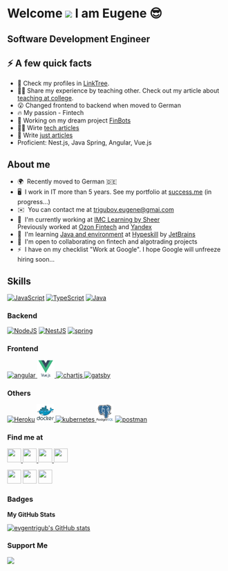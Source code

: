 Welcome ![](https://user-images.githubusercontent.com/18350557/176309783-0785949b-9127-417c-8b55-ab5a4333674e.gif) I am Eugene 😎
=======================================================================================================================================

Software Development Engineer
---------------------------------------------------------

## ⚡ A few quick facts
* 🤝 Check my profiles in [LinkTree](https://linktr.ee/evgentrigub).
* 👨‍🏫 Share my experience by teaching other.
Check out my article about [teaching at college](https://journal.tinkoff.ru/it-teacher/).
* 😮 Changed frontend to backend when moved to German
* 🔥 My passion - Fintech
* 💸 Working on my dream project [FinBots](https://finbots-landing-production.up.railway.app)
* 👨‍💻 Wirte [tech articles](https://habr.com/ru/users/evgentrigub/posts/)
* 📔 Write [just articles](https://journal.tinkoff.ru/user92377/) 
* Proficient: Nest.js, Java Spring, Angular, Vue.js

## About me
* 🌍  Recently moved to German 🇩🇪
* 🖥️  I work in IT more than 5 years. See my portfolio at [success.me](http://success.me) (in progress...)
* ✉️  You can contact me at [trigubov.eugene@gmai.com](mailto:trigubov.eugene@gmai.com)
* 🚀  I'm currently working at [IMC Learning by Sheer](http://www.im-c.com/) \
  Previously worked at [Ozon Fintech](https://www.linkedin.com/company/llc-internet-solutions-ozon-ru-/) and [Yandex](https://www.linkedin.com/company/yandex/)
* 🧠  I'm learning [Java and environment](https://hyperskill.org/profile/601651) at [Hypeskill](https://hi.hyperskill.org/how-we-teach) by [JetBrains](https://www.jetbrains.com)
* 🤝  I'm open to collaborating on fintech and algotrading projects
* ⚡  I have on my checklist "Work at Google". I hope Google will unfreeze hiring soon...

## Skills
<p align="left">
  <a href="https://developer.mozilla.org/en-US/docs/Web/JavaScript" target="_blank" rel="noreferrer"><img src="https://raw.githubusercontent.com/danielcranney/readme-generator/main/public/icons/skills/javascript-colored.svg" width="36" height="36" alt="JavaScript" /></a>
  <a href="https://www.typescriptlang.org/" target="_blank" rel="noreferrer"><img src="https://raw.githubusercontent.com/danielcranney/readme-generator/main/public/icons/skills/typescript-colored.svg" width="36" height="36" alt="TypeScript" /></a>
  <a href="https://www.oracle.com/java/" target="_blank" rel="noreferrer"><img src="https://raw.githubusercontent.com/danielcranney/readme-generator/main/public/icons/skills/java-colored.svg" width="36" height="36" alt="Java" /></a>
</p>
  
### Backend
<p align="left">
  <a href="https://nodejs.org/en/" target="_blank" rel="noreferrer"><img src="https://raw.githubusercontent.com/danielcranney/readme-generator/main/public/icons/skills/nodejs-colored.svg" width="36" height="36" alt="NodeJS" /></a>
  <a href="https://docs.nestjs.com/" target="_blank" rel="noreferrer"><img src="https://raw.githubusercontent.com/danielcranney/readme-generator/main/public/icons/skills/nestjs-colored.svg" width="36" height="36" alt="NestJS" /></a>
  <a href="https://spring.io/" target="_blank" rel="noreferrer"> <img src="https://www.vectorlogo.zone/logos/springio/springio-icon.svg" alt="spring" width="40" height="40"/> </a> 

### Frontend
<p align="left"> 
  <a href="https://angular.io" target="_blank" rel="noreferrer"> <img src="https://angular.io/assets/images/logos/angular/angular.svg" alt="angular" width="40" height="40"/> </a>
  <a href="https://vuejs.org/" target="_blank" rel="noreferrer"> <img src="https://raw.githubusercontent.com/devicons/devicon/master/icons/vuejs/vuejs-original-wordmark.svg" alt="vuejs" width="40" height="40"/> </a> 
  <a href="https://www.chartjs.org" target="_blank" rel="noreferrer"> <img src="https://www.chartjs.org/media/logo-title.svg" alt="chartjs" width="40" height="40"/> </a>
    <a href="https://www.gatsbyjs.com/" target="_blank" rel="noreferrer"> <img src="https://www.vectorlogo.zone/logos/gatsbyjs/gatsbyjs-icon.svg" alt="gatsby" width="40" height="40"/> </a> 
</p>

### Others
<p align="left"> 
  <a href="https://www.heroku.com/" target="_blank" rel="noreferrer"><img src="https://raw.githubusercontent.com/danielcranney/readme-generator/main/public/icons/skills/heroku-colored.svg" width="36" height="36" alt="Heroku" /></a>
  <a href="https://www.docker.com/" target="_blank" rel="noreferrer"> <img src="https://raw.githubusercontent.com/devicons/devicon/master/icons/docker/docker-original-wordmark.svg" alt="docker" width="40" height="40"/> </a> 
  <a href="https://kubernetes.io" target="_blank" rel="noreferrer"> <img src="https://www.vectorlogo.zone/logos/kubernetes/kubernetes-icon.svg" alt="kubernetes" width="40" height="40"/> </a>
  <a href="https://www.postgresql.org" target="_blank" rel="noreferrer"> <img src="https://raw.githubusercontent.com/devicons/devicon/master/icons/postgresql/postgresql-original-wordmark.svg" alt="postgresql" width="40" height="40"/></a> 
  <a href="https://postman.com" target="_blank" rel="noreferrer"> <img src="https://www.vectorlogo.zone/logos/getpostman/getpostman-icon.svg" alt="postman" width="40" height="40"/> </a>  
</p>

### Find me at

<p align="left"> 
   <a href="https://www.github.com/evgentrigub" target="_blank" rel="noreferrer">
     <img src="https://raw.githubusercontent.com/danielcranney/readme-generator/main/public/icons/socials/github.svg" width="32" height="32" />
  </a> 
  <a href="https://www.linkedin.com/in/evgentrigub" target="_blank" rel="noreferrer">
    <img src="https://raw.githubusercontent.com/danielcranney/readme-generator/main/public/icons/socials/linkedin.svg" width="32" height="32" />
  </a> 
  <a href="https://medium.com/trigubov.eugene" target="blank">
    <img src="https://raw.githubusercontent.com/rahuldkjain/github-profile-readme-generator/master/src/images/icons/Social/medium.svg" height="32" width="32" />
  </a>
  <a href="https://www.leetcode.com/evgentrigub" target="blank">
    <img src="https://raw.githubusercontent.com/rahuldkjain/github-profile-readme-generator/master/src/images/icons/Social/leet-code.svg" height="32" width="32" />
  </a>
  
  <a href="http://www.instagram.com/evgen_success" target="_blank" rel="noreferrer"><img src="https://raw.githubusercontent.com/danielcranney/readme-generator/main/public/icons/socials/instagram.svg" width="32" height="32" /></a>
  <a href="https://www.facebook.com/eugene.trigubov" target="_blank" rel="noreferrer"><img src="https://raw.githubusercontent.com/danielcranney/readme-generator/main/public/icons/socials/facebook.svg" width="32" height="32" /></a> 
  <a href="https://www.twitter.com/evgentrigub" target="_blank" rel="noreferrer"><img src="https://raw.githubusercontent.com/danielcranney/readme-generator/main/public/icons/socials/twitter.svg" width="32" height="32" /></a>
  
</p>

### Badges

<b>My GitHub Stats</b>

<a href="http://www.github.com/evgentrigub"><img src="https://github-readme-stats.vercel.app/api?username=evgentrigub&show_icons=true&hide=stars,contribs&count_private=true&title_color=0891b2&text_color=ffffff&icon_color=0891b2&bg_color=1c1917&hide_border=true&show_icons=true" alt="evgentrigub's GitHub stats" /></a>

### Support Me

<a href="https://www.buymeacoffee.com/evgentrigub"><img src="https://cdn.buymeacoffee.com/buttons/v2/default-yellow.png" width="200" /></a>

